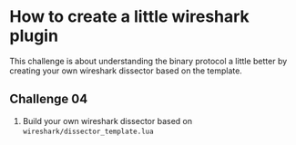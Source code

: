 # How to create a little wireshark plugin

This challenge is about understanding the binary protocol a little better
by creating your own wireshark dissector based on the template.

## Challenge 04

1. Build your own wireshark dissector based on `wireshark/dissector_template.lua`
